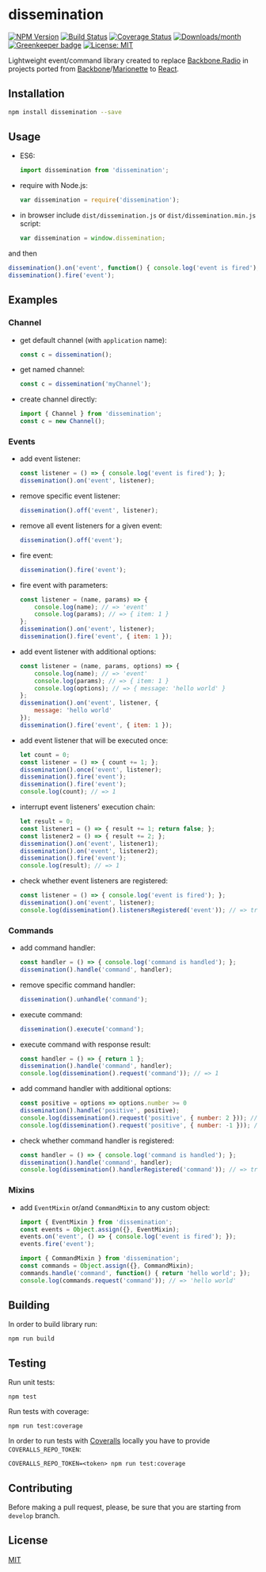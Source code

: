 # dissemination

[![NPM Version](https://badge.fury.io/js/dissemination.svg)](https://badge.fury.io/js/dissemination)
[![Build Status](https://travis-ci.org/ezze/dissemination.svg?branch=develop)](https://travis-ci.org/ezze/dissemination)
[![Coverage Status](https://coveralls.io/repos/github/ezze/dissemination/badge.svg?branch=develop)](https://coveralls.io/github/ezze/dissemination?branch=develop)
[![Downloads/month](https://img.shields.io/npm/dm/dissemination.svg?maxAge=86400)](https://www.npmjs.com/package/dissemination)
[![Greenkeeper badge](https://badges.greenkeeper.io/ezze/dissemination.svg)](https://greenkeeper.io/)
[![License: MIT](https://img.shields.io/badge/License-MIT-blue.svg)](LICENSE)

Lightweight event/command library created to replace [Backbone.Radio](https://github.com/marionettejs/backbone.radio) in
projects ported from [Backbone](http://backbonejs.org/)/[Marionette](https://marionettejs.com/) to [React](https://facebook.github.io/react/).

## Installation

```bash
npm install dissemination --save
```
    
## Usage

- ES6:

    ```javascript
    import dissemination from 'dissemination';
    ```

- require with Node.js:

    ```javascript
    var dissemination = require('dissemination');
    ```

- in browser include `dist/dissemination.js` or `dist/dissemination.min.js` script:

    ```javascript
    var dissemination = window.dissemination;
    ```
    
and then    
    
```javascript    
dissemination().on('event', function() { console.log('event is fired'); });
dissemination().fire('event');
```

## Examples

### Channel

- get default channel (with `application` name):

    ```javascript
    const c = dissemination();
    ```
    
- get named channel:

    ```javascript
    const c = dissemination('myChannel');
    ```
    
- create channel directly:

    ```javascript
    import { Channel } from 'dissemination';
    const c = new Channel();
    ```
    
### Events
    
- add event listener:

    ```javascript
    const listener = () => { console.log('event is fired'); };
    dissemination().on('event', listener);
    ```    
    
- remove specific event listener:
    
    ```javascript
    dissemination().off('event', listener);
    ```
    
- remove all event listeners for a given event:
    
    ```javascript
    dissemination().off('event');
    ```
    
- fire event:

    ```javascript
    dissemination().fire('event');
    ```
    
- fire event with parameters:
    
    ```javascript
    const listener = (name, params) => {
        console.log(name); // => 'event'
        console.log(params); // => { item: 1 }
    };
    dissemination().on('event', listener);
    dissemination().fire('event', { item: 1 });
    ```
    
- add event listener with additional options:
    
    ```javascript
    const listener = (name, params, options) => {
        console.log(name); // => 'event'
        console.log(params); // => { item: 1 }
        console.log(options); // => { message: 'hello world' }
    };
    dissemination().on('event', listener, {
        message: 'hello world'      
    });
    dissemination().fire('event', { item: 1 });    
    ```
    
- add event listener that will be executed once:

    ```javascript
    let count = 0;
    const listener = () => { count += 1; };
    dissemination().once('event', listener);
    dissemination().fire('event');
    dissemination().fire('event');
    console.log(count); // => 1
    ```
    
- interrupt event listeners' execution chain:
    
    ```javascript
    let result = 0;
    const listener1 = () => { result += 1; return false; };
    const listener2 = () => { result += 2; };
    dissemination().on('event', listener1);
    dissemination().on('event', listener2);
    dissemination().fire('event');
    console.log(result); // => 1
    ```
    
- check whether event listeners are registered:

    ```javascript
    const listener = () => { console.log('event is fired'); };
    dissemination().on('event', listener);
    console.log(dissemination().listenersRegistered('event')); // => true
    ```
    
### Commands
    
- add command handler:

    ```javascript
    const handler = () => { console.log('command is handled'); };
    dissemination().handle('command', handler);
    ```
    
- remove specific command handler:
    
    ```javascript
    dissemination().unhandle('command');
    ```
    
- execute command:

    ```javascript
    dissemination().execute('command');
    ```
    
- execute command with response result:
    
    ```javascript
    const handler = () => { return 1 };
    dissemination().handle('command', handler);
    console.log(dissemination().request('command')); // => 1
    ```
    
- add command handler with additional options:    
    
    ```javascript
    const positive = options => options.number >= 0
    dissemination().handle('positive', positive);
    console.log(dissemination().request('positive', { number: 2 })); // => true
    console.log(dissemination().request('positive', { number: -1 })); // => false
    ```
    
- check whether command handler is registered:

    ```javascript
    const handler = () => { console.log('command is handled'); };
    dissemination().handle('command', handler);
    console.log(dissemination().handlerRegistered('command')); // => true
    ```    
    
### Mixins

- add `EventMixin` or/and `CommandMixin` to any custom object:

    ```javascript
    import { EventMixin } from 'dissemination';
    const events = Object.assign({}, EventMixin);
    events.on('event', () => { console.log('event is fired'); });
    events.fire('event');
    ```
    
    ```javascript
    import { CommandMixin } from 'dissemination';
    const commands = Object.assign({}, CommandMixin);
    commands.handle('command', function() { return 'hello world'; });
    console.log(commands.request('command')); // => 'hello world'
    ```

## Building

In order to build library run:
                                          
    npm run build
    
## Testing
    
Run unit tests:
    
    npm test
    
Run tests with coverage:

    npm run test:coverage
    
In order to run tests with [Coveralls](http://coveralls.io) locally you have to provide `COVERALLS_REPO_TOKEN`:
        
    COVERALLS_REPO_TOKEN=<token> npm run test:coverage
    
## Contributing
    
Before making a pull request, please, be sure that you are starting from `develop` branch.

## License

[MIT](LICENSE)
